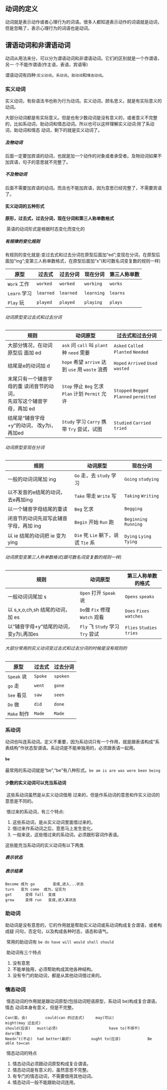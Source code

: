 

## 动词的定义

​	动词就是表示动作或者心理行为的词语。很多人都知道表示动作的词语就是动词，但是忽略了，表示心理行为的词语也是动词。

## 谓语动词和非谓语动词

​	动词从用法来分，可以分为谓语动词和非谓语动词。它们的区别就是一个作谓语，另一 个不能作谓语(作主语，表语，宾语等)

​	谓语动词有四种:`实义动词`，`系动词`，`助动词`和`情态动词`。

### 实义动词

​	实义动词，有些语法书也称为行为动词。实义动词，顾名思义，就是有实际意义的动词。

​	大部分动词都是有实际意义。但是也有少数动词是没有意义的，或者意义不完整的，比如系动词，助动词和情态动词。所以也可以这样理解实义动词:除了系动词，助动词和情态 动词，剩下的就是实义动词了。

##### 及物动词

​	后面一定要加宾语的动词，也就是加一个动作的对象或者承受者。及物动词如果不加宾语，句子的意思就不完整了。

##### 不及物动词

​	后面不需要加宾语的动词。而且也不能加宾语，因为意思已经完整了，不需要宾语了。

#### 实义动词的五种形式

​	**原形，过去式，过去分词，现在分词和第三人称单数格式**

​	英语的动词形式是根据时态变化而变化的

##### 有规律的变化规则

​	有规则的变化就是:变过去式和过去分词在原型后面加“ed”;变现在分词，在原型后面加“ing”;变第三人称单数格式，在原型后面加“s”(和可数名词变复数的规则一样)

| 原型         | 过去式    | 过去分词  | 现在分词   | 第三人称单数 |
| ------------ | --------- | --------- | ---------- | ------------ |
| `Work` 工作  | `worked`  | `worked`  | `working`  | `works`      |
| `Learn` 学习 | `learned` | `learned` | `learning` | `learns`     |
| `Play` 玩    | `played`  | `played`  | `playing`  | `plays`      |

###### 动词原型变过去式和过去分词

| 规则                                                         | 动词原型                                         | 过去式和过去分词                         |
| ------------------------------------------------------------ | ------------------------------------------------ | ---------------------------------------- |
| 大部分情况，在动词原型后 面加 ed                             | `ask` 问 `call` 叫 `plant` 种 `need` 需要        | `Asked` `Called` `Planted` `Needed`      |
| 结尾是e的动词加 d                                            | `hope` 希望 `arrive` 达到 `use` 用 `waste` 浪费  | `Hoped` `Arrived` `Used` `wasted`        |
| 末尾只有一个辅音字母的重 读闭音节的动词，<br/>先双写这个辅音字母，再加 ed | `Stop` 停止 `Beg` 乞求 `Plan` 计划 `Permit` 允许 | `Stopped` `Begged` `Planned` `permitted` |
| 结尾是“辅音字母+y”的动词， 改y为i，再加ed                    | `Study` 学习 `Carry` 携带 `Try` 尝试，试图       | `Studied` `Carried` `tried`              |

###### 动词原型变现在分词

| 规则                                   | 动词原型                            | 现在分词                |
| -------------------------------------- | ----------------------------------- | ----------------------- |
| 一般的动词词尾加 ing                   | `Go` 走，去 `study` 学习            | `Going` `studying`      |
| 以不发音的e结尾的动词，去e再加ing      | `Take` 带走 `Write` 写              | `Taking`  `Writing`     |
| 以一个辅音字母结尾的重读               | `Beg` 乞求                          | `Begging`               |
| 闭音节的动词先双写此辅音字母，再加 ing | `Begin` 开始 `Run` 跑               | `Beginning` `Running`   |
| 以 ie 结尾的动词把 ie 变为 ying        | `Die` 死  `Lie` 躺下，说谎 `Tie` 系 | `Dying` `Lying` `Tying` |

###### 动词原型变第三人称单数格式(跟可数名词变复数的规则一样)

| 规则                                     | 动词原型                         | 第三人称单数的格式        |
| ---------------------------------------- | -------------------------------- | ------------------------- |
| 一般动词词尾加 s                         | `Open` 打开 `Speak` 说           | `Opens`  `speaks`         |
| 以 s,x,o,ch,sh 结尾的动词，加 es         | `Do`做  `Fix` 修理 `Watch` 观看  | `Does` `Fixes` `watches`  |
| 以“辅音字母+y”结尾的动词， 变y为i,再加es | `Fly` 飞 `Study` 学习 `Try` 尝试 | `Flies` `Studies` `tries` |

###### 大部分常用的实义动词变过去式和过去分词的时候是没有规则的

| 原型        | 过去式  | 过去分词 |
| ----------- | ------- | -------- |
| `Speak` 说  | `Spoke` | `spoken` |
| `go` 走     | `went`  | `gone`   |
| `See` 看见  | `saw`   | `seen`   |
| `Do` 做     | `did`   | `done`   |
| `Make` 制作 | `Made`  | `Made`   |

### 系动词

​	动词也叫连系动词。定义不重要，因为系动词只有一个作用，就是跟表语构成“系表结构”作状态型谓语。系动词是不能单独用的，必须跟表语一起用。

#### `be`

​	最常用的系动词就是“be”,“be”有八种形式。`be am is are was were been being`

#### 少数的实义动词可以充当系动词

​	这些系动词虽然是从实义动词借用 过来的，但是作系动词的意思和作实义动词的意思是不同的。

​	借过来的系动词，有三个特点:

1. 这些系动词，是从实义动词里面借过来的。
2. 借过来作系动词之后，意思马上发生变化。
3. 一般来说，这些借过来的系动词，必须跟形容词作表语。

这些能充当系动词的实义动词有以下两类.

##### 表示状态



##### 表示结果

```
Become 成为 go 		变成,进入...状态
turn   变为 come  成为，证实为
get 	 变得 fall  变成
grow 	 变得 run   变成,进入某状态
```

### 助动词

​	助动词是没有意思的，它的作用就是帮助实义动词或系动词构成复合谓语，或者构成疑 问句，否定句，以及构成各种时态，语态和语气。

​	常用的助动词有 `be do have will would shall should`

​	助动词有三个特点

1. 没有意思
2. 不能单独用，必须帮助构成其他各种结构。
3. 没有专门的助动词，都是从其他动词借过来的。

### 情态动词

​	情态动词的作用就是跟动词原型(包括动词短语原型，系动词 be)构成复合谓语。情态 动词本身有意义，但是不完整。

```
Can(能，会) 		could(can 的过去式)		may(可以) 					might(may 过去式)  
should(应该)	 must(必须)						have to(不得不) 		 dare(敢)
Needn’t(不必)	 had better(最好)			ought to(应该)			Be able to=can
```

​	情态动词的特点

1. 情态动词必须跟动词原型构成复合谓语。
2. 情态动词是有意义的，虽然意思不完整。
3. 有专门的情态动词，不需要借用其他动词。
4. 情态动词一般不能跟助动词连用。